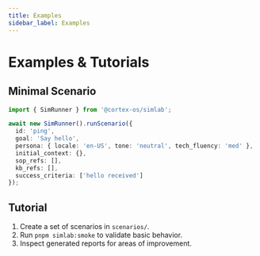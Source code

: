 ```yaml
---
title: Examples
sidebar_label: Examples
---
```


# Examples & Tutorials

## Minimal Scenario
```typescript
import { SimRunner } from '@cortex-os/simlab';

await new SimRunner().runScenario({
  id: 'ping',
  goal: 'Say hello',
  persona: { locale: 'en-US', tone: 'neutral', tech_fluency: 'med' },
  initial_context: {},
  sop_refs: [],
  kb_refs: [],
  success_criteria: ['hello received']
});
```

## Tutorial
1. Create a set of scenarios in `scenarios/`.
2. Run `pnpm simlab:smoke` to validate basic behavior.
3. Inspect generated reports for areas of improvement.

